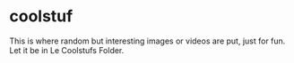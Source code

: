 # coolstuf
This is where random but interesting images or videos are put, just for fun. Let it be in Le Coolstufs Folder.
